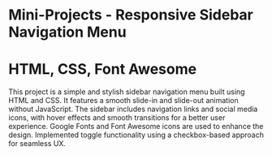 # Mini-Projects - Responsive Sidebar Navigation Menu 
# HTML, CSS, Font Awesome
This project is a simple and stylish sidebar navigation menu built using HTML and CSS. It features a smooth slide-in and slide-out animation without JavaScript. The sidebar includes navigation links and social media icons, with hover effects and smooth transitions for a better user experience. Google Fonts and Font Awesome icons are used to enhance the design. Implemented toggle functionality using a checkbox-based approach for seamless UX.
